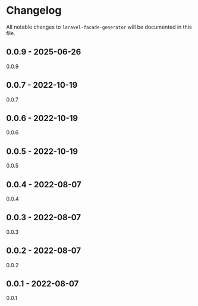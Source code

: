 # Changelog

All notable changes to `laravel-facade-generator` will be documented in this file.

## 0.0.9 - 2025-06-26

0.0.9

## 0.0.7 - 2022-10-19

0.0.7

## 0.0.6 - 2022-10-19

0.0.6

## 0.0.5 - 2022-10-19

0.0.5

## 0.0.4 - 2022-08-07

0.0.4

## 0.0.3 - 2022-08-07

0.0.3

## 0.0.2 - 2022-08-07

0.0.2

## 0.0.1 - 2022-08-07

0.0.1
